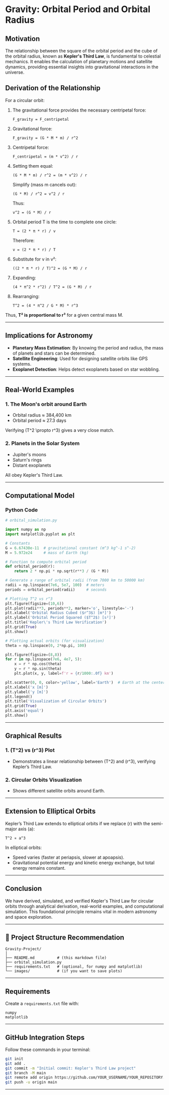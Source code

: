 # Gravity: Orbital Period and Orbital Radius

## Motivation
The relationship between the square of the orbital period and the cube of the orbital radius, known as **Kepler's Third Law**, is fundamental to celestial mechanics. It enables the calculation of planetary motions and satellite dynamics, providing essential insights into gravitational interactions in the universe.

## Derivation of the Relationship

For a circular orbit:

1. The gravitational force provides the necessary centripetal force:

   ```
   F_gravity = F_centripetal
   ```

2. Gravitational force:

   ```
   F_gravity = (G * M * m) / r^2
   ```

3. Centripetal force:

   ```
   F_centripetal = (m * v^2) / r
   ```

4. Setting them equal:

   ```
   (G * M * m) / r^2 = (m * v^2) / r
   ```

   Simplify (mass m cancels out):

   ```
   (G * M) / r^2 = v^2 / r
   ```

   Thus:

   ```
   v^2 = (G * M) / r
   ```

5. Orbital period T is the time to complete one circle:

   ```
   T = (2 * π * r) / v
   ```

   Therefore:

   ```
   v = (2 * π * r) / T
   ```

6. Substitute for v in v²:

   ```
   ((2 * π * r) / T)^2 = (G * M) / r
   ```

7. Expanding:

   ```
   (4 * π^2 * r^2) / T^2 = (G * M) / r
   ```

8. Rearranging:

   ```
   T^2 = (4 * π^2 / G * M) * r^3
   ```

Thus, **T² is proportional to r³** for a given central mass M.

---

## Implications for Astronomy

- **Planetary Mass Estimation**: By knowing the period and radius, the mass of planets and stars can be determined.
- **Satellite Engineering**: Used for designing satellite orbits like GPS systems.
- **Exoplanet Detection**: Helps detect exoplanets based on star wobbling.

---

## Real-World Examples

### 1. The Moon's orbit around Earth
- Orbital radius ≈ 384,400 km
- Orbital period ≈ 27.3 days

Verifying \(T^2 \propto r^3\) gives a very close match.

### 2. Planets in the Solar System
- Jupiter's moons
- Saturn's rings
- Distant exoplanets

All obey Kepler's Third Law.

---

## Computational Model

### Python Code

```python
# orbital_simulation.py

import numpy as np
import matplotlib.pyplot as plt

# Constants
G = 6.67430e-11  # gravitational constant (m^3 kg^-1 s^-2)
M = 5.972e24     # mass of Earth (kg)

# Function to compute orbital period
def orbital_period(r):
    return 2 * np.pi * np.sqrt(r**3 / (G * M))

# Generate a range of orbital radii (from 7000 km to 50000 km)
radii = np.linspace(7e6, 5e7, 100)  # meters
periods = orbital_period(radii)     # seconds

# Plotting T^2 vs r^3
plt.figure(figsize=(10,6))
plt.plot(radii**3, periods**2, marker='o', linestyle='-')
plt.xlabel('Orbital Radius Cubed ($r^3$) [m³]')
plt.ylabel('Orbital Period Squared ($T^2$) [s²]')
plt.title('Kepler\'s Third Law Verification')
plt.grid(True)
plt.show()

# Plotting actual orbits (for visualization)
theta = np.linspace(0, 2*np.pi, 100)

plt.figure(figsize=(8,8))
for r in np.linspace(7e6, 4e7, 5):
    x = r * np.cos(theta)
    y = r * np.sin(theta)
    plt.plot(x, y, label=f'r = {r/1000:.0f} km')

plt.scatter(0, 0, color='yellow', label='Earth')  # Earth at the center
plt.xlabel('x [m]')
plt.ylabel('y [m]')
plt.legend()
plt.title('Visualization of Circular Orbits')
plt.grid(True)
plt.axis('equal')
plt.show()
```

---

## Graphical Results

### 1. \(T^2\) vs \(r^3\) Plot

- Demonstrates a linear relationship between \(T^2\) and \(r^3\), verifying Kepler’s Third Law.

### 2. Circular Orbits Visualization

- Shows different satellite orbits around Earth.

---

## Extension to Elliptical Orbits

Kepler’s Third Law extends to elliptical orbits if we replace \(r\) with the semi-major axis \(a\):

```
T^2 ∝ a^3
```

In elliptical orbits:
- Speed varies (faster at periapsis, slower at apoapsis).
- Gravitational potential energy and kinetic energy exchange, but total energy remains constant.

---

## Conclusion

We have derived, simulated, and verified Kepler's Third Law for circular orbits through analytical derivation, real-world examples, and computational simulation. This foundational principle remains vital in modern astronomy and space exploration.

---

## 📂 Project Structure Recommendation

```
Gravity-Project/
│
├── README.md          # (this markdown file)
├── orbital_simulation.py
├── requirements.txt   # (optional, for numpy and matplotlib)
└── images/            # (if you want to save plots)
```

---

## Requirements

Create a `requirements.txt` file with:

```
numpy
matplotlib
```

---

## GitHub Integration Steps

Follow these commands in your terminal:

```bash
git init
git add .
git commit -m "Initial commit: Kepler's Third Law project"
git branch -M main
git remote add origin https://github.com/YOUR_USERNAME/YOUR_REPOSITORY.git
git push -u origin main
```

---
